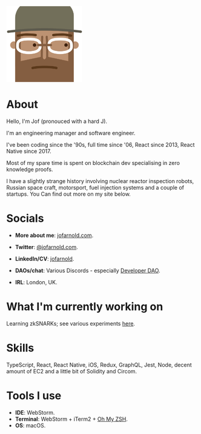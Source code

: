 <img src="./assets/avatar.png" width="200px" />

# About


Hello, I'm Jof (pronouced with a hard J).

I'm an engineering manager and software engineer.

I've been coding since the '90s, full time since '06, React since 2013, React Native since 2017.

Most of my spare time is spent on blockchain dev specialising in zero knowledge proofs.

I have a slightly strange history involving nuclear reactor inspection robots, Russian space craft, motorsport, fuel injection systems and a couple of startups. You  Can find out more on my site below.

# Socials

- **More about me**: [jofarnold.com](https://jofarnold.com).

- **Twitter**: [@jofarnold.com](https://twitter.com/jofarnold).

- **LinkedIn/CV**: [jofarnold](https://www.linkedin.com/in/jofarnold/).

- **DAOs/chat**: Various Discords - especially [Developer DAO](https://www.developerdao.com/).

- **IRL**: London, UK.

# What I'm currently working on

Learning zkSNARKs; see various experiments [here](@JofArnold/zkp-learning-in-public).

# Skills

TypeScript, React, React Native, iOS, Redux, GraphQL, Jest, Node, decent amount of EC2 and a little bit of Solidity and Circom.

# Tools I use

- **IDE**: WebStorm.
- **Terminal**: WebStorm + iTerm2 + [Oh My ZSH](https://github.com/ohmyzsh/ohmyzsh).
- **OS**: macOS.
